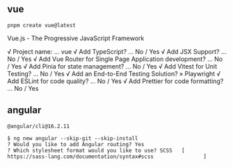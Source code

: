 ## vue

`pnpm create vue@latest`

Vue.js - The Progressive JavaScript Framework

√ Project name: ... vue
√ Add TypeScript? ... No / Yes
√ Add JSX Support? ... No / Yes
√ Add Vue Router for Single Page Application development? ... No / Yes
√ Add Pinia for state management? ... No / Yes
√ Add Vitest for Unit Testing? ... No / Yes
√ Add an End-to-End Testing Solution? » Playwright
√ Add ESLint for code quality? ... No / Yes
√ Add Prettier for code formatting? ... No / Yes

## angular

`@angular/cli@16.2.11`

```
$ ng new angular --skip-git --skip-install
? Would you like to add Angular routing? Yes
? Which stylesheet format would you like to use? SCSS   [ https://sass-lang.com/documentation/syntax#scss                ]
```
